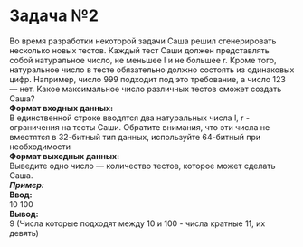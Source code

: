 # Задача №2  
Во время разработки некоторой задачи Саша решил сгенерировать несколько новых тестов.
Каждый тест Саши должен представлять собой натуральное число, не меньшее l и не большее r.
Кроме того, натуральное число в тесте обязательно должно состоять из одинаковых цифр.
Например, число 999 подходит под это требование, а число 123 — нет.
Какое максимальное число различных тестов сможет создать Саша?  
**Формат входных данных:**  
В единственной строке вводятся два натуральных числа l, r - ограничения на тесты Саши. Обратите внимания, что эти числа не вместятся в 32-битный тип данных, используйте 64-битный при необходимости  
**Формат выходных данных:**  
Выведите одно число — количество тестов, которое может сделать Саша.  
***Пример:***  
**Ввод:**  
10 100  
**Вывод:**  
9 (Числа которые подходят между 10 и 100 - числа кратные 11, их девять)